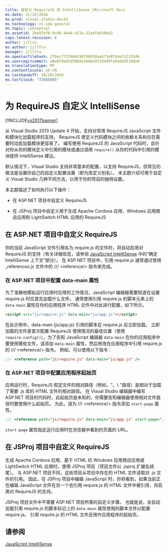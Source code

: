 ```yaml
---
title: 自定义 RequireJS 的 IntelliSense |Microsoft Docs
ms.date: 11/15/2016
ms.prod: visual-studio-dev14
ms.technology: vs-ide-general
ms.topic: conceptual
ms.assetid: 2be07ef8-9c08-444b-a21a-22a4fe6386a3
caps.latest.revision: 6
author: jillre
ms.author: jillfra
manager: jillfra
ms.openlocfilehash: 279ac7737460c90f86918ae673e8f64ef1215546
ms.sourcegitcommit: a8e8f4bd5d508da34bbe9f2d4d9fa94da0539de0
ms.translationtype: MT
ms.contentlocale: zh-CN
ms.lasthandoff: 10/19/2019
ms.locfileid: "72665885"
---
```

# <a name="customizing-intellisense-for-requirejs"></a>为 RequireJS 自定义 IntelliSense
[!INCLUDE[vs2017banner](../includes/vs2017banner.md)]

从 Visual Studio 2013 Update 4 开始，支持对常用 RequireJS JavaScript 文件和模块化加载程序的支持。 RequireJS 使定义代码模块之间的依赖关系和仅在需要时动态加载模块更容易了。 编写使用 RequireJS 的 JavaScript 代码时，会针对你从你的模块定义中引用的模块或通过调用 `require()` 从你的代码中引用的模块提供 IntelliSense 建议。

 默认情况下，Visual Studio 支持非常基本的配置，以支持 RequireJS，但常见的做法是设置你自己的自定义配置设置（即为库定义别名）。 本主题介绍可用于自定义 Visual Studio 几种不同方法，以用于你的项目的独特设置。

 本主题描述了如何执行以下操作：

- 在 ASP.NET 项目中自定义 RequireJS

- 在 JSProj 项目中自定义用于生成 Apache Cordova 应用、Windows 应用商店应用和 LightSwitch HTML 应用的 RequireJS

## <a name="customize-requirejs-in-aspnet-projects"></a>在 ASP.NET 项目中自定义 RequireJS
 你的当前 JavaScript 文件引用名为 require.js 的文件时，将自动启用对 RequireJS 的支持（有关详细信息，请参阅 [JavaScript IntelliSense](../ide/javascript-intellisense.md) 中的“确定 IntelliSense 上下文”部分）。 在 ASP.NET 项目中，引用 require.js 通常通过使用 _references.js 文件中的 /// \<reference/> 指令来完成。

### <a name="configure-the-data-main-attribute-in-an-aspnet-project"></a>在 ASP.NET 项目中配置 data-main 属性
 为了准确地模拟运行应用时应用的工作情况，JavaScript 编辑器需要知道在设置 require.js 时应首先加载什么文件。 通常使用引用 require.js 的脚本元素上的 `data-main` 属性在你的应用程序 HTML 文件中对此进行配置，如下所示。

```html
<script src="js/require.js" data-main="js/app.js"></script>
```

 在此示例中，data-main (js/app.js) 引用的脚本在 require.js 后立即加载。 立即加载的文件是首次配置 RequireJS 使用情况的最佳位置（使用 `require.config()`）。为了告知 JavaScript 编辑器 `data-main` 在你的应用程序中要使用哪些文件，请添加 `data-main` 属性，然后修改在应用程序中引用 require.js 的 /// \<reference/> 指令。 例如，可以使用以下指令：

```javascript
/// <reference path="js/require.js" data-main="js/app.js" />
```

### <a name="configure-the-application-start-page-in-an-aspnet-project"></a>在 ASP.NET 项目中配置应用程序起始页
 应用运行时，RequireJS 假定文件的相对路径（例如，"。\\ "路径）是相对于加载了需要 .js 库的 HTML 文件的相对路径。 在 Visual Studio 编辑器中编写 ASP.NET 项目的代码时，此起始页是未知的，你需要告知编辑器使用相对文件路径时要使用什么起始页。 为此，请为 /// \<reference/> 指令添加 `start-page` 属性。

```javascript
/// <reference path="js/require.js" data-main="js/app.js" start-page="/app/index.html" />
```

 `start-page` 属性指定运行应用时在浏览器中看到的页面的 URL。

## <a name="customize-requirejs-in-jsproj-projects"></a>在 JSProj 项目中自定义 RequireJS
 生成 Apache Cordova 应用、基于 HTML 的 Windows 应用商店应用或 LightSwitch HTML 应用时，使用 JSProj 项目（项目文件以 .jsproj 扩展名结尾）。 与 ASP.NET 项目不同，这些项目从项目中存在的 HTML 文件读取对 .js 文件的引用。 因此，在 JSProj 项目中编辑 JavaScript 时，你将看到，如果当前正在编辑 JavaScript 文件在另一个也引用 require.js 的 HTML 文件中被引用，将启用对 RequireJS 的支持。

 JSProj 项目文件中不需要 ASP.NET 项目所需的自定义步骤。 也就是说，会自动加载引用 require.js 的脚本标记上的 `data-main` 属性使用的脚本文件以配置 require.js。 引用 require.js 的 HTML 文件还用作应用程序的起始页。

## <a name="see-also"></a>请参阅
 [JavaScript IntelliSense](../ide/javascript-intellisense.md)

